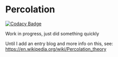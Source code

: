 # Percolation

[![Codacy Badge](https://app.codacy.com/project/badge/Grade/da600066f25942b79fe873bb066d17be)](https://app.codacy.com/gh/aromanro/Percolation/dashboard?utm_source=gh&utm_medium=referral&utm_content=&utm_campaign=Badge_grade)

Work in progress, just did something quickly

Until I add an entry blog and more info on this, see: https://en.wikipedia.org/wiki/Percolation_theory
